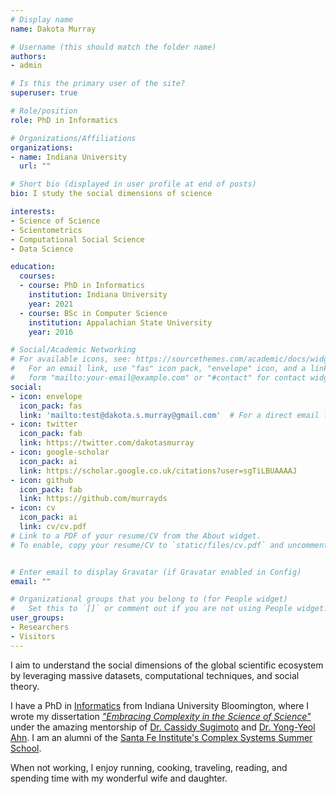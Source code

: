 ```yaml
---
# Display name
name: Dakota Murray

# Username (this should match the folder name)
authors:
- admin

# Is this the primary user of the site?
superuser: true

# Role/position
role: PhD in Informatics

# Organizations/Affiliations
organizations:
- name: Indiana University
  url: ""

# Short bio (displayed in user profile at end of posts)
bio: I study the social dimensions of science

interests:
- Science of Science
- Scientometrics
- Computational Social Science
- Data Science

education:
  courses:
  - course: PhD in Informatics
    institution: Indiana University
    year: 2021
  - course: BSc in Computer Science
    institution: Appalachian State University
    year: 2016

# Social/Academic Networking
# For available icons, see: https://sourcethemes.com/academic/docs/widgets/#icons
#   For an email link, use "fas" icon pack, "envelope" icon, and a link in the
#   form "mailto:your-email@example.com" or "#contact" for contact widget.
social:
- icon: envelope
  icon_pack: fas
  link: 'mailto:test@dakota.s.murray@gmail.com'  # For a direct email link, use "mailto:test@example.org".
- icon: twitter
  icon_pack: fab
  link: https://twitter.com/dakotasmurray
- icon: google-scholar
  icon_pack: ai
  link: https://scholar.google.co.uk/citations?user=sgTiLBUAAAAJ
- icon: github
  icon_pack: fab
  link: https://github.com/murrayds
- icon: cv
  icon_pack: ai
  link: cv/cv.pdf
# Link to a PDF of your resume/CV from the About widget.
# To enable, copy your resume/CV to `static/files/cv.pdf` and uncomment the lines below.  


# Enter email to display Gravatar (if Gravatar enabled in Config)
email: ""

# Organizational groups that you belong to (for People widget)
#   Set this to `[]` or comment out if you are not using People widget.  
user_groups:
- Researchers
- Visitors
---
```


I aim to understand the social dimensions of the global scientific ecosystem by leveraging massive datasets, computational techniques, and social theory.

I have a PhD in [Informatics](https://luddy.indiana.edu/) from Indiana University Bloomington, where I wrote my dissertation [*"Embracing Complexity in the Science of Science"*](slides/dissertation_presentation.pdf) under the amazing mentorship of [Dr. Cassidy Sugimoto](https://ella.sice.indiana.edu/~sugimoto/index.php) and [Dr. Yong-Yeol Ahn](https://yongyeol.com/).
I am an alumni of the [Santa Fe Institute's Complex Systems Summer School](https://www.santafe.edu/engage/learn/schools/sfi-complex-systems-summer-school).

When not working, I enjoy running, cooking, traveling, reading, and spending time with my wonderful wife and daughter.
